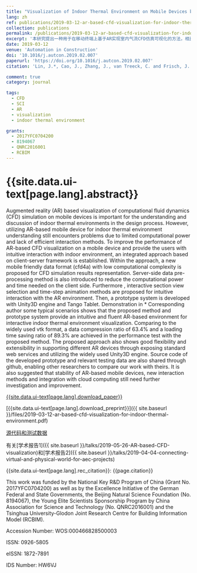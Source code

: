 ```yaml
---
title: "Visualization of Indoor Thermal Environment on Mobile Devices based on Augmented Reality and Computational Fluid Dynamics"
lang: zh
ref: publications/2019-03-12-ar-based-cfd-visualization-for-indoor-thermal-environment
collection: publications
permalink: /publications/2019-03-12-ar-based-cfd-visualization-for-indoor-thermal-environment
excerpt: '本研究提出一种用于在移动终端上基于AR实现室内气流CFD仿真可视化的方法，相比vtk格式数据压缩比高达63.4%，数据加载时间最高节约89.3%，有关源代码和测试数据已在GitHub上传'
date: 2019-03-12
venue: 'Automation in Construction'
doi: '10.1016/j.autcon.2019.02.007'
paperurl: 'https://doi.org/10.1016/j.autcon.2019.02.007'
citation: 'Lin, J.*, Cao, J., Zhang, J., van Treeck, C. and Frisch, J. (2019). &quot;Visualization of Indoor Thermal Environment on Mobile Devices based on Augmented Reality and Computational Fluid Dynamics&quot; <i>Automation in Construction</i>. 103: 26-40. doi: 10.1016/j.autcon.2019.02.007'

comment: true
category: journal

tags: 
  - CFD
  - SCI
  - AR
  - visualization
  - indoor thermal environment

grants:
  - 2017YFC0704200
  - 8194067
  - QNRC2016001
  - RCBIM
---
```



{{site.data.ui-text[page.lang].abstract}}
====

Augmented reality (AR) based visualization of computational fluid dynamics (CFD) simulation on mobile devices is important for the understanding and discussion of indoor thermal environments in the design process. However, utilizing AR-based mobile device for indoor thermal environment understanding still encounters problems due to limited computational power and lack of efficient interaction methods. To improve the performance of AR-based CFD visualization on a mobile device and provide the users with intuitive interaction with indoor environment, an integrated approach based on client-server framework is established. Within the approach, a new mobile friendly data format (cfd4a) with low computational complexity is proposed for CFD simulation results representation. Server-side data pre-processing method is also introduced to reduce the computational power and time needed on the client side. Furthermore , interactive section view selection and time-step animation methods are proposed for intuitive interaction with the AR environment. Then, a prototype system is developed with Unity3D engine and Tango Tablet. Demonstration in * Corresponding author some typical scenarios shows that the proposed method and prototype system provide an intuitive and fluent AR-based environment for interactive indoor thermal environment visualization. Comparing to the widely used vtk format, a data compression ratio of 63.4% and a loading time saving ratio of 89.3% are achieved in the performance test with the proposed method. The proposed approach also shows good flexibility and extensibility in supporting different AR devices through exposing standard web services and utilizing the widely used Unity3D engine. Source code of the developed prototype and relevant testing data are also shared through github, enabling other researchers to compare our work with theirs. It is also suggested that stability of AR-based mobile devices, new interaction methods and integration with cloud computing still need further investigation and improvement.

[{{site.data.ui-text[page.lang].download_paper}}](https://doi.org/10.1016/j.autcon.2019.02.007)

[{{site.data.ui-text[page.lang].download_preprint}}]({{ site.baseurl }}/files/2019-03-12-ar-based-cfd-visualization-for-indoor-thermal-environment.pdf)

[源代码和测试数据](https://github.com/LinJiarui/ARvis-CFD/)

有关[学术报告1]({{ site.baseurl }}/talks/2019-05-26-AR-based-CFD-visualization)和[学术报告2]({{ site.baseurl }}/talks/2019-04-04-connecting-virtual-and-physical-world-for-aec-projects)

{{site.data.ui-text[page.lang].rec_citation}}: {{page.citation}}

This work was funded by the National Key R&D Program of China (Grant No. 2017YFC0704200) as well as by the Excellence Initiative of the German Federal and State Governments, the Beijing Natural Science Foundation (No. 8194067), the Young Elite Scientists Sponsorship Program by China Association for Science and Technology (No. QNRC2016001) and the Tsinghua University-Glodon Joint Research Centre for Building Information Model (RCBIM).

Accession Number: WOS:000466828500003

ISSN: 0926-5805

eISSN: 1872-7891

IDS Number: HW6VJ